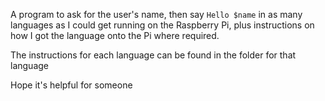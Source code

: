 A program to ask for the user's name, then say `Hello $name` in as many languages as I could get running on the Raspberry Pi, plus instructions on how I got the language onto the Pi where required.

The instructions for each language can be found in the folder for that language

Hope it's helpful for someone
